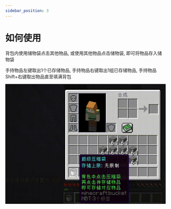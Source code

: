 ```yaml
---
sidebar_position: 3
---
```


# 如何使用

背包内使用储物袋点击其他物品, 或使用其他物品点击储物袋, 即可将物品存入储物袋

手持物品左键取出1个已存储物品, 手持物品右键取出1组已存储物品, 手持物品Shift+右键取出物品直至填满背包

![](_images/使用储物袋.gif)